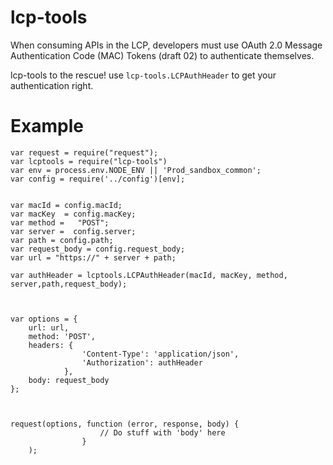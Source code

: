 # lcp-tools
When consuming APIs in the LCP, developers must use OAuth 2.0 Message Authentication Code (MAC) Tokens (draft 02) to authenticate themselves.

lcp-tools to the rescue!
use ```lcp-tools.LCPAuthHeader``` to get your authentication right.

# Example
```
var request = require("request");
var lcptools = require("lcp-tools")
var env = process.env.NODE_ENV || 'Prod_sandbox_common';
var config = require('../config')[env];


var macId = config.macId;
var macKey	= config.macKey; 
var method =   "POST";
var server =  config.server; 
var path = config.path; 
var request_body = config.request_body; 
var url = "https://" + server + path;

var authHeader = lcptools.LCPAuthHeader(macId, macKey, method, server,path,request_body);



var options = {
    url: url,
    method: 'POST',
    headers: {
    			'Content-Type': 'application/json',
    			'Authorization': authHeader
			},
    body: request_body
};



request(options, function (error, response, body) {
    				// Do stuff with 'body' here
				}
	);
```
